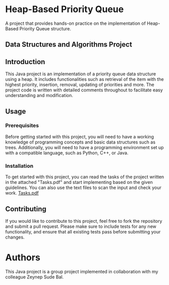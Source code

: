 # Heap-Based Priority Queue
A project that provides hands-on practice on the implementation of Heap-Based Priority Queue structure.

## Data Structures and Algorithms Project
## Introduction

This Java project is an implementation of a priority queue data structure using a heap. It includes functionalities such as retrieval of the item with the highest priority, insertion, removal, updating of priorities and more. The project code is written with detailed comments throughout to facilitate easy understanding and modification.

## Usage

### Prerequisites

Before getting started with this project, you will need to have a working knowledge of programming concepts and basic data structures such as trees. Additionally, you will need to have a programming environment set up with a compatible language, such as Python, C++, or Java.

### Installation

To get started with this project, you can read the tasks of the project written in the attached "Tasks.pdf" and start implementing based on the given guidelines. You can also use the text files to scan the input and check your work. [Tasks.pdf](https://github.com/bmzantout/Heap-Based-Priority-Queue/files/11221352/Tasks.pdf)


## Contributing

If you would like to contribute to this project, feel free to fork the repository and submit a pull request. Please make sure to include tests for any new functionality, and ensure that all existing tests pass before submitting your changes.

# Authors

This Java project is a group project implemented in collaboration with my colleague Zeynep Sude Bal.

